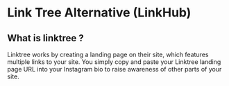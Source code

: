
# Link Tree Alternative (LinkHub)
## What is linktree ?
Linktree works by creating a landing page on their site, which features multiple links to your site. You simply copy and paste your Linktree landing page URL into your Instagram bio to raise awareness of other parts of your site.
